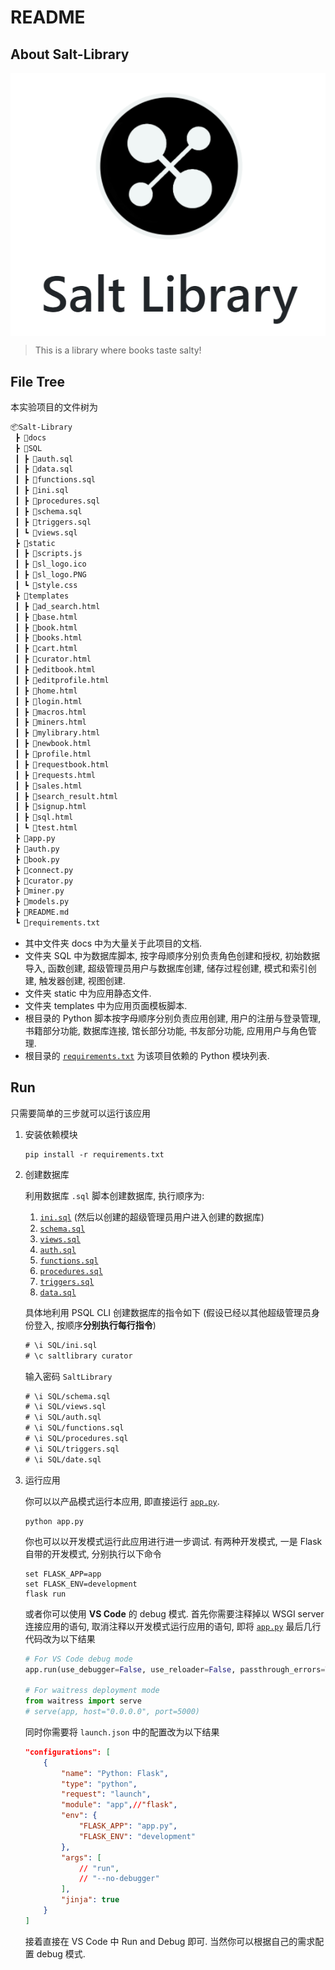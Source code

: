 # README

## About Salt-Library

<img src="docs/img/sl_logo.png" align="center" max-height=300px>

> This is a library where books taste salty!

## File Tree

本实验项目的文件树为

```txt
📦Salt-Library
 ┣ 📂docs
 ┣ 📂SQL
 ┃ ┣ 📜auth.sql
 ┃ ┣ 📜data.sql
 ┃ ┣ 📜functions.sql
 ┃ ┣ 📜ini.sql
 ┃ ┣ 📜procedures.sql
 ┃ ┣ 📜schema.sql
 ┃ ┣ 📜triggers.sql
 ┃ ┗ 📜views.sql
 ┣ 📂static
 ┃ ┣ 📜scripts.js
 ┃ ┣ 📜sl_logo.ico
 ┃ ┣ 📜sl_logo.PNG
 ┃ ┗ 📜style.css
 ┣ 📂templates
 ┃ ┣ 📜ad_search.html
 ┃ ┣ 📜base.html
 ┃ ┣ 📜book.html
 ┃ ┣ 📜books.html
 ┃ ┣ 📜cart.html
 ┃ ┣ 📜curator.html
 ┃ ┣ 📜editbook.html
 ┃ ┣ 📜editprofile.html
 ┃ ┣ 📜home.html
 ┃ ┣ 📜login.html
 ┃ ┣ 📜macros.html
 ┃ ┣ 📜miners.html
 ┃ ┣ 📜mylibrary.html
 ┃ ┣ 📜newbook.html
 ┃ ┣ 📜profile.html
 ┃ ┣ 📜requestbook.html
 ┃ ┣ 📜requests.html
 ┃ ┣ 📜sales.html
 ┃ ┣ 📜search_result.html
 ┃ ┣ 📜signup.html
 ┃ ┣ 📜sql.html
 ┃ ┗ 📜test.html
 ┣ 📜app.py
 ┣ 📜auth.py
 ┣ 📜book.py
 ┣ 📜connect.py
 ┣ 📜curator.py
 ┣ 📜miner.py
 ┣ 📜models.py
 ┣ 📜README.md
 ┗ 📜requirements.txt
```

* 其中文件夹 docs 中为大量关于此项目的文档.
* 文件夹 SQL 中为数据库脚本, 按字母顺序分别负责角色创建和授权, 初始数据导入, 函数创建, 超级管理员用户与数据库创建, 储存过程创建, 模式和索引创建, 触发器创建, 视图创建.
* 文件夹 static 中为应用静态文件.
* 文件夹 templates 中为应用页面模板脚本.
* 根目录的 Python 脚本按字母顺序分别负责应用创建, 用户的注册与登录管理, 书籍部分功能, 数据库连接, 馆长部分功能, 书友部分功能, 应用用户与角色管理.
* 根目录的 [`requirements.txt`](requirements.txt) 为该项目依赖的 Python 模块列表.

## Run

只需要简单的三步就可以运行该应用

1. 安装依赖模块

    ```shell
    pip install -r requirements.txt
    ```

2. 创建数据库

    利用数据库 `.sql` 脚本创建数据库, 执行顺序为:

    1. [`ini.sql`](SQL/ini.sql) (然后以创建的超级管理员用户进入创建的数据库)
    2. [`schema.sql`](SQL/schema.sql)
    3. [`views.sql`](SQL/views.sql)
    4. [`auth.sql`](SQL/auth.sql)
    5. [`functions.sql`](SQL/functions.sql)
    6. [`procedures.sql`](SQL/procedures.sql)
    7. [`triggers.sql`](SQL/triggers.sql)
    8. [`data.sql`](SQL/data.sql)

    具体地利用 PSQL CLI 创建数据库的指令如下 (假设已经以其他超级管理员身份登入, 按顺序**分别执行每行指令**)

    ```txt
    # \i SQL/ini.sql
    # \c saltlibrary curator
    ```

    输入密码 `SaltLibrary`

    ```txt
    # \i SQL/schema.sql
    # \i SQL/views.sql
    # \i SQL/auth.sql
    # \i SQL/functions.sql
    # \i SQL/procedures.sql
    # \i SQL/triggers.sql
    # \i SQL/date.sql
    ```

3. 运行应用

    你可以以产品模式运行本应用, 即直接运行 [`app.py`](app.py).

    ```shell
    python app.py
    ```

    你也可以以开发模式运行此应用进行进一步调试. 有两种开发模式, 一是 Flask 自带的开发模式, 分别执行以下命令

    ```shell
    set FLASK_APP=app
    set FLASK_ENV=development
    flask run
    ```

    或者你可以使用 **VS Code** 的 debug 模式. 首先你需要注释掉以 WSGI server 连接应用的语句, 取消注释以开发模式运行应用的语句, 即将 [`app.py`](app.py) 最后几行代码改为以下结果

    ```python
    # For VS Code debug mode
    app.run(use_debugger=False, use_reloader=False, passthrough_errors=True)

    # For waitress deployment mode
    from waitress import serve
    # serve(app, host="0.0.0.0", port=5000)
    ```

    同时你需要将 `launch.json` 中的配置改为以下结果

    ```json
    "configurations": [
        {
            "name": "Python: Flask",
            "type": "python",
            "request": "launch",
            "module": "app",//"flask",
            "env": {
                "FLASK_APP": "app.py",
                "FLASK_ENV": "development"
            },
            "args": [
                // "run",
                // "--no-debugger"
            ],
            "jinja": true
        }
    ]
    ```

    接着直接在 VS Code 中 Run and Debug 即可. 当然你可以根据自己的需求配置 debug 模式.
